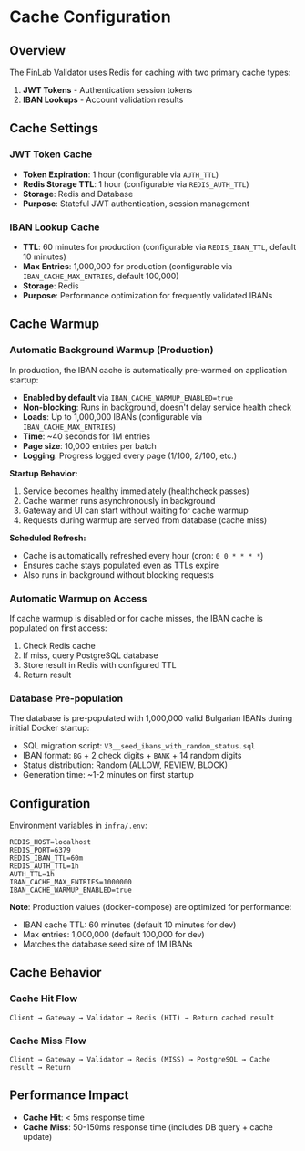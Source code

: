 # Cache Configuration

## Overview

The FinLab Validator uses Redis for caching with two primary cache types:

1. **JWT Tokens** - Authentication session tokens
2. **IBAN Lookups** - Account validation results

## Cache Settings

### JWT Token Cache
- **Token Expiration**: 1 hour (configurable via `AUTH_TTL`)
- **Redis Storage TTL**: 1 hour (configurable via `REDIS_AUTH_TTL`)
- **Storage**: Redis and Database
- **Purpose**: Stateful JWT authentication, session management

### IBAN Lookup Cache
- **TTL**: 60 minutes for production (configurable via `REDIS_IBAN_TTL`, default 10 minutes)
- **Max Entries**: 1,000,000 for production (configurable via `IBAN_CACHE_MAX_ENTRIES`, default 100,000)
- **Storage**: Redis
- **Purpose**: Performance optimization for frequently validated IBANs

## Cache Warmup

### Automatic Background Warmup (Production)
In production, the IBAN cache is automatically pre-warmed on application startup:
- **Enabled by default** via `IBAN_CACHE_WARMUP_ENABLED=true`
- **Non-blocking**: Runs in background, doesn't delay service health check
- **Loads**: Up to 1,000,000 IBANs (configurable via `IBAN_CACHE_MAX_ENTRIES`)
- **Time**: ~40 seconds for 1M entries
- **Page size**: 10,000 entries per batch
- **Logging**: Progress logged every page (1/100, 2/100, etc.)

**Startup Behavior:**
1. Service becomes healthy immediately (healthcheck passes)
2. Cache warmer runs asynchronously in background
3. Gateway and UI can start without waiting for cache warmup
4. Requests during warmup are served from database (cache miss)

**Scheduled Refresh:**
- Cache is automatically refreshed every hour (cron: `0 0 * * * *`)
- Ensures cache stays populated even as TTLs expire
- Also runs in background without blocking requests

### Automatic Warmup on Access
If cache warmup is disabled or for cache misses, the IBAN cache is populated on first access:
1. Check Redis cache
2. If miss, query PostgreSQL database
3. Store result in Redis with configured TTL
4. Return result

### Database Pre-population
The database is pre-populated with 1,000,000 valid Bulgarian IBANs during initial Docker startup:
- SQL migration script: `V3__seed_ibans_with_random_status.sql`
- IBAN format: `BG` + 2 check digits + `BANK` + 14 random digits
- Status distribution: Random (ALLOW, REVIEW, BLOCK)
- Generation time: ~1-2 minutes on first startup

## Configuration

Environment variables in `infra/.env`:

```properties
REDIS_HOST=localhost
REDIS_PORT=6379
REDIS_IBAN_TTL=60m
REDIS_AUTH_TTL=1h
AUTH_TTL=1h
IBAN_CACHE_MAX_ENTRIES=1000000
IBAN_CACHE_WARMUP_ENABLED=true
```

**Note**: Production values (docker-compose) are optimized for performance:
- IBAN cache TTL: 60 minutes (default 10 minutes for dev)
- Max entries: 1,000,000 (default 100,000 for dev)
- Matches the database seed size of 1M IBANs

## Cache Behavior

### Cache Hit Flow
```
Client → Gateway → Validator → Redis (HIT) → Return cached result
```

### Cache Miss Flow
```
Client → Gateway → Validator → Redis (MISS) → PostgreSQL → Cache result → Return
```

## Performance Impact

- **Cache Hit**: < 5ms response time
- **Cache Miss**: 50-150ms response time (includes DB query + cache update)
